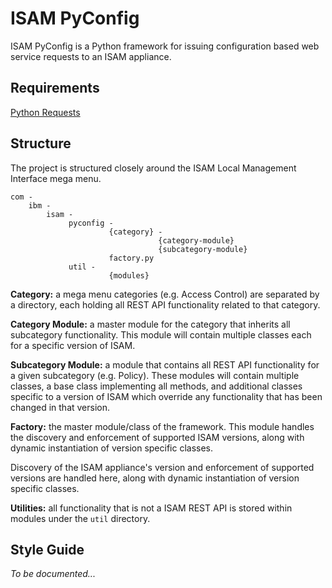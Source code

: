 # ISAM PyConfig

ISAM PyConfig is a Python framework for issuing configuration based web service requests to an ISAM appliance.

## Requirements

[Python Requests](http://docs.python-requests.org/en/master)

## Structure

The project is structured closely around the ISAM Local Management Interface mega menu.

```
com -
    ibm -
        isam -
             pyconfig -
                      {category} -
                                 {category-module}
                                 {subcategory-module}
                      factory.py
             util -
                      {modules}
```

**Category:** a mega menu categories (e.g. Access Control) are separated by a directory, each holding all REST API functionality related to that category.

**Category Module:** a master module for the category that inherits all subcategory functionality. This module will contain multiple classes each for a specific version of ISAM.

**Subcategory Module:** a module that contains all REST API functionality for a given subcategory (e.g. Policy). These modules will contain multiple classes, a base class implementing all methods, and additional classes specific to a version of ISAM which override any functionality that has been changed in that version.

**Factory:** the master module/class of the framework. This module handles the discovery and enforcement of supported ISAM versions, along with dynamic instantiation of version specific classes.

Discovery of the ISAM appliance's version and enforcement of supported versions are handled here, along with dynamic instantiation of version specific classes.

**Utilities:** all functionality that is not a ISAM REST API is stored within modules under the `util` directory.

## Style Guide

*To be documented...*
